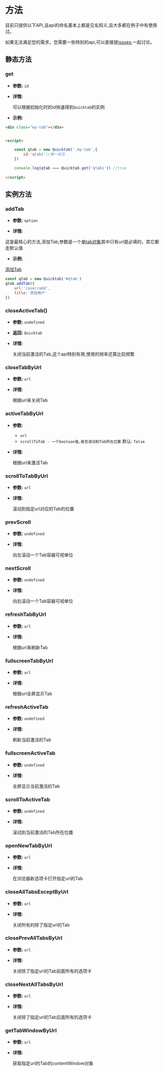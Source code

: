 # 方法

目前只提供以下API,且api的命名基本上都是见名知义,且大多都在例子中有使用过。


如果无法满足您的需求，您需要一些特别的api,可以直接提[issues](https://gitee.com/ajiho/quicktab/issues),一起讨论。



## 静态方法



### get

- **参数:** `id`


- **详情:**

  可以根据初始化时的id快速得到`Quicktab`的实例

- **示例:** 

```html
<div class="my-tab"></div>


<script>

    const qtab = new Quicktab('.my-tab',{
        id:'qtab1'//唯一标志
    })

    console.log(qtab === Quicktab.get('qtab1')) //true
    
</script>
```


## 实例方法

### addTab

- **参数:** `option`


- **详情:**


这是最核心的方法,添加Tab,参数是一个[单tab对象](options.html#单tab默认选项)其中只有url是必填的，其它都走默认值

- **示例:** 

[添加Tab](/examples.html#添加tab)

```js
const qtab = new Quicktab('#qtab')
qtab.addTab({
    url:'/user/add',
    title:'添加用户'
})
```


### closeActiveTab()

- **参数:** `undefined`

- **返回:** `Quicktab`

- **详情:**

  关闭当前激活的Tab,这个api特别有用,使用的频率还算比较频繁

### closeTabByUrl


- **参数:** `url`


- **详情:**

  根据url来关闭Tab

### activeTabByUrl

- **参数:** 
    - `url`
    - `scrollToTab - 一个boolean值,是否滚动到Tab所在位置`
    默认: `false`

- **详情:**

  根据url来激活Tab



### scrollToTabByUrl

- **参数:** `url`


- **详情:**

  滚动到指定url对应的Tab的位置



### prevScroll

- **参数:** `undefined`


- **详情:**

  向左滚动一个Tab容器可视单位



### nextScroll

- **参数:** `undefined`


- **详情:**

  向右滚动一个Tab容器可视单位



### refreshTabByUrl

- **参数:** `url`


- **详情:**

  根据url来刷新Tab


### fullscreenTabByUrl

- **参数:** `url`


- **详情:**

  根据url全屏显示Tab


### refreshActiveTab

- **参数:** `undefined`


- **详情:**

  刷新当前激活的Tab


### fullscreenActiveTab

- **参数:** `undefined`


- **详情:**

  全屏显示当前激活的Tab


### scrollToActiveTab

- **参数:** `undefined`


- **详情:**

  滚动到当前激活的Tab所在位置


### openNewTabByUrl

- **参数:** `url`


- **详情:**

  在浏览器新选项卡打开指定url的Tab


### closeAllTabsExceptByUrl

- **参数:** `url`


- **详情:**

  关闭所有的除了指定url的Tab


### closePrevAllTabsByUrl

- **参数:** `url`


- **详情:**

  关闭除了指定url的Tab前面所有的选项卡


### closeNextAllTabsByUrl

- **参数:** `url`


- **详情:**

  关闭除了指定url的Tab后面所有的选项卡


### getTabWindowByUrl

- **参数:** `url`

- **详情:**

  获取指定url的Tab的contentWindow对象



